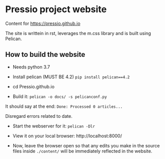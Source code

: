 # Pressio project website

Content for https://pressio.github.io

The site is writtein in rst, leverages the m.css library and is built using Pelican.

## How to build the website

- Needs python 3.7

- Install pelican (MUST BE 4.2)
`pip install pelican==4.2`

- cd Pressio.github.io

- Build it:
`pelican -o docs/ -s pelicanconf.py`

It should say at the end: 
``Done: Processed 0 articles...``

Disregard errors related to date.

- Start the webserver for it:
`pelican -Dlr`

- View it on your local browser: http://localhost:8000/

- Now, leave the browser open so that any edits you make in the source files inside `./content/` will be immediately reflected in the website.
